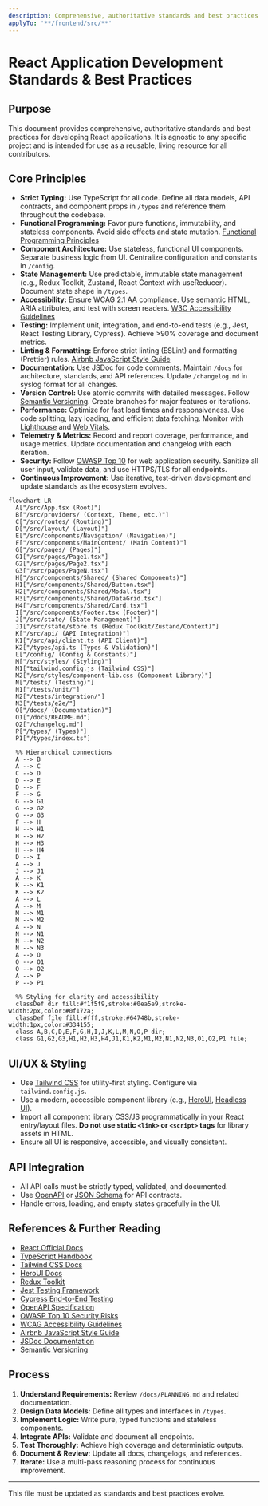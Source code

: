 ```yaml
---
description: Comprehensive, authoritative standards and best practices for React application development. Strictly agnostic, reusable for any project. Includes links, patterns, and guidance for modern, accessible, maintainable, and scalable React apps with Tailwind CSS and component libraries.
applyTo: '**/frontend/src/**'
---
```


# React Application Development Standards & Best Practices

## Purpose
This document provides comprehensive, authoritative standards and best practices for developing React applications. It is agnostic to any specific project and is intended for use as a reusable, living resource for all contributors.

## Core Principles
- **Strict Typing:** Use TypeScript for all code. Define all data models, API contracts, and component props in `/types` and reference them throughout the codebase.
- **Functional Programming:** Favor pure functions, immutability, and stateless components. Avoid side effects and state mutation. [Functional Programming Principles](https://en.wikipedia.org/wiki/Functional_programming)
- **Component Architecture:** Use stateless, functional UI components. Separate business logic from UI. Centralize configuration and constants in `/config`.
- **State Management:** Use predictable, immutable state management (e.g., Redux Toolkit, Zustand, React Context with useReducer). Document state shape in `/types`.
- **Accessibility:** Ensure WCAG 2.1 AA compliance. Use semantic HTML, ARIA attributes, and test with screen readers. [W3C Accessibility Guidelines](https://www.w3.org/WAI/standards-guidelines/wcag/)
- **Testing:** Implement unit, integration, and end-to-end tests (e.g., Jest, React Testing Library, Cypress). Achieve >90% coverage and document metrics.
- **Linting & Formatting:** Enforce strict linting (ESLint) and formatting (Prettier) rules. [Airbnb JavaScript Style Guide](https://github.com/airbnb/javascript)
- **Documentation:** Use [JSDoc](https://jsdoc.app/) for code comments. Maintain `/docs` for architecture, standards, and API references. Update `/changelog.md` in syslog format for all changes.
- **Version Control:** Use atomic commits with detailed messages. Follow [Semantic Versioning](https://semver.org/). Create branches for major features or iterations.
- **Performance:** Optimize for fast load times and responsiveness. Use code splitting, lazy loading, and efficient data fetching. Monitor with [Lighthouse](https://web.dev/measure/) and [Web Vitals](https://web.dev/vitals/).
- **Telemetry & Metrics:** Record and report coverage, performance, and usage metrics. Update documentation and changelog with each iteration.
- **Security:** Follow [OWASP Top 10](https://owasp.org/www-project-top-ten/) for web application security. Sanitize all user input, validate data, and use HTTPS/TLS for all endpoints.
- **Continuous Improvement:** Use iterative, test-driven development and update standards as the ecosystem evolves.

```mermaid 
flowchart LR
  A["/src/App.tsx (Root)"]
  B["/src/providers/ (Context, Theme, etc.)"]
  C["/src/routes/ (Routing)"]
  D["/src/layout/ (Layout)"]
  E["/src/components/Navigation/ (Navigation)"]
  F["/src/components/MainContent/ (Main Content)"]
  G["/src/pages/ (Pages)"]
  G1["/src/pages/Page1.tsx"]
  G2["/src/pages/Page2.tsx"]
  G3["/src/pages/PageN.tsx"]
  H["/src/components/Shared/ (Shared Components)"]
  H1["/src/components/Shared/Button.tsx"]
  H2["/src/components/Shared/Modal.tsx"]
  H3["/src/components/Shared/DataGrid.tsx"]
  H4["/src/components/Shared/Card.tsx"]
  I["/src/components/Footer.tsx (Footer)"]
  J["/src/state/ (State Management)"]
  J1["/src/state/store.ts (Redux Toolkit/Zustand/Context)"]
  K["/src/api/ (API Integration)"]
  K1["/src/api/client.ts (API Client)"]
  K2["/types/api.ts (Types & Validation)"]
  L["/config/ (Config & Constants)"]
  M["/src/styles/ (Styling)"]
  M1["tailwind.config.js (Tailwind CSS)"]
  M2["/src/styles/component-lib.css (Component Library)"]
  N["/tests/ (Testing)"]
  N1["/tests/unit/"]
  N2["/tests/integration/"]
  N3["/tests/e2e/"]
  O["/docs/ (Documentation)"]
  O1["/docs/README.md"]
  O2["/changelog.md"]
  P["/types/ (Types)"]
  P1["/types/index.ts"]

  %% Hierarchical connections
  A --> B
  A --> C
  C --> D
  D --> E
  D --> F
  F --> G
  G --> G1
  G --> G2
  G --> G3
  F --> H
  H --> H1
  H --> H2
  H --> H3
  H --> H4
  D --> I
  A --> J
  J --> J1
  A --> K
  K --> K1
  K --> K2
  A --> L
  A --> M
  M --> M1
  M --> M2
  A --> N
  N --> N1
  N --> N2
  N --> N3
  A --> O
  O --> O1
  O --> O2
  A --> P
  P --> P1

  %% Styling for clarity and accessibility
  classDef dir fill:#f1f5f9,stroke:#0ea5e9,stroke-width:2px,color:#0f172a;
  classDef file fill:#fff,stroke:#64748b,stroke-width:1px,color:#334155;
  class A,B,C,D,E,F,G,H,I,J,K,L,M,N,O,P dir;
  class G1,G2,G3,H1,H2,H3,H4,J1,K1,K2,M1,M2,N1,N2,N3,O1,O2,P1 file;
```


## UI/UX & Styling
- Use [Tailwind CSS](https://tailwindcss.com/) for utility-first styling. Configure via `tailwind.config.js`.
- Use a modern, accessible component library (e.g., [HeroUI](https://www.heroui.com/), [Headless UI](https://headlessui.com/)).
- Import all component library CSS/JS programmatically in your React entry/layout files. **Do not use static `<link>` or `<script>` tags** for library assets in HTML.
- Ensure all UI is responsive, accessible, and visually consistent.

## API Integration
- All API calls must be strictly typed, validated, and documented.
- Use [OpenAPI](https://swagger.io/specification/) or [JSON Schema](https://json-schema.org/) for API contracts.
- Handle errors, loading, and empty states gracefully in the UI.

## References & Further Reading
- [React Official Docs](https://react.dev/)
- [TypeScript Handbook](https://www.typescriptlang.org/docs/)
- [Tailwind CSS Docs](https://tailwindcss.com/docs/installation)
- [HeroUI Docs](https://www.heroui.com/docs/guide/introduction)
- [Redux Toolkit](https://redux-toolkit.js.org/)
- [Jest Testing Framework](https://jestjs.io/)
- [Cypress End-to-End Testing](https://www.cypress.io/)
- [OpenAPI Specification](https://swagger.io/specification/)
- [OWASP Top 10 Security Risks](https://owasp.org/www-project-top-ten/)
- [WCAG Accessibility Guidelines](https://www.w3.org/WAI/standards-guidelines/wcag/)
- [Airbnb JavaScript Style Guide](https://github.com/airbnb/javascript)
- [JSDoc Documentation](https://jsdoc.app/)
- [Semantic Versioning](https://semver.org/)

## Process
1. **Understand Requirements:** Review `/docs/PLANNING.md` and related documentation.
2. **Design Data Models:** Define all types and interfaces in `/types`.
3. **Implement Logic:** Write pure, typed functions and stateless components.
4. **Integrate APIs:** Validate and document all endpoints.
5. **Test Thoroughly:** Achieve high coverage and deterministic outputs.
6. **Document & Review:** Update all docs, changelogs, and references.
7. **Iterate:** Use a multi-pass reasoning process for continuous improvement.

---
This file must be updated as standards and best practices evolve.
